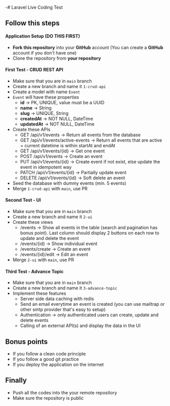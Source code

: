 -# Laravel Live Coding Test

## Follow this steps

#### Application Setup (DO THIS FIRST)

- **Fork this repository** into your **GitHub** account (You can create a **GitHub** account if you don't have one)
- Clone the repository from **your repository**

#### First Test - CRUD REST API

- Make sure that you are in `main` branch
- Create a new branch and name it `1-crud-api`
- Create a model with name `Event`
- `Event` will have these properties
  - **id** -> PK, UNIQUE, value must be a UUID
  - **name** -> String
  - **slug** -> UNIQUE, String
  - **createdAt** -> NOT NULL, DateTime
  - **updatedAt** -> NOT NULL, DateTime
- Create these APIs
  - GET /api/v1/events -> Return all events from the database
  - GET /api/v1/events/active-events -> Return all events that are active = current datetime is within startAt and endAt
  - GET /api/v1/events/{id} -> Get one event
  - POST /api/v1/events -> Create an event
  - PUT /api/v1/events/{id} -> Create event if not exist, else update the event in idempotent way
  - PATCH /api/v1/events/{id} -> Partially update event
  - DELETE /api/v1/events/{id} -> Soft delete an event
- Seed the database with dummy events (min. 5 events)
- Merge `1-crud-api` with `main`, use PR

#### Second Test - UI

- Make sure that you are in `main` branch
- Create a new branch and name it `2-ui`
- Create these views
  - /events -> Show all events in the table (search and pagination has bonus point). Last column should display 2 buttons on each row to update and delete the event
  - /events/{id} -> Show individual event
  - /events/create -> Create an event
  - /events/{id}/edit -> Edit an event
- Merge `2-ui` with `main`, use PR

#### Third Test - Advance Topic

- Make sure that you are in `main` branch
- Create a new branch and name it `3-advance-topic`
- Implement these features
  - Server side data caching with redis
  - Send an email everytime an event is created (you can use mailtrap or other smtp provider that's easy to setup)
  - Authentication -> only authenticated users can create, update and delete events
  - Calling of an external API(s) and display the data in the UI

## Bonus points

- If you follow a clean code principle
- If you follow a good git practice
- If you deploy the application on the internet

## Finally

- Push all the codes into the your remote repository
- Make sure the repository is public